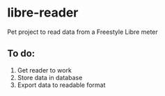 # libre-reader
Pet project to read data from a Freestyle Libre meter

## To do:
1. Get reader to work
2. Store data in database
3. Export data to readable format
